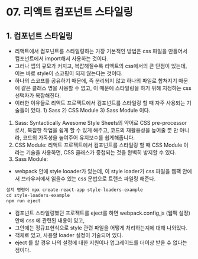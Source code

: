 # 07. 리액트 컴포넌트 스타일링



## 1. 컴포넌트 스타일링

- 리액트에서 컴포넌트를 스타일링하는 가장 기본적인 방법은 css 파일을 만들어서 컴포넌트에서 import해서 사용하는 것이다.
- 그러나 앱의 규모가 커지고, 복잡해질수록 리액트의 css에서의 큰 단점이 있는데, 이는 바로 style이 스코핑이 되지 않는다는 것이다.
- 하나의 스코프를 공유하기 때문에, 즉 분리되지 않고 하나의 파일로 합쳐지기 때문에 같은 클래스 명을 사용할 수 없고, 이 때문에 스타일링을 하기 위해 지정하는 css 선택자가 복잡해진다.
- 이러한 이유들로 리액트 프로젝트에서 컴포넌트를 스타일링 할 때 자주 사용되는 기술들이 있다. 1) Sass  2) CSS Module  3) Sass Module 이다.

1. Sass: Syntactically Awesome Style Sheets의 약어로 CSS pre-processor 로서, 복잡한 작업을 쉽게 할 수 있게 해주고, 코드의 재활용성을 높여줄 뿐 만 아니라, 코드의 가독성을 높여주어 유지보수를 쉽게해줍니다.
2. CSS Module: 리액트 프로젝트에서 컴포넌트를 스타일링 할 때 CSS Module 이라는 기술을 사용하면, CSS 클래스가 중첩되는 것을 완벽히 방지할 수 있다.
3. Sass Module:

- webpack 안에 style looader가 있는데,  이 style loader가 css 파일을 웹팩 안에서 브라우저에서 읽을수 있는 css 문법으로 트랜스 파일링 해준다.

```jsx
설치 명령어 npx create-react-app style-loaders-example
cd style-loaders-example
npm run eject
```

- 컴포넌트 스타일링했던 프로젝트를 eject를 하면 webpack.config,js (웹팩 설정)안에 css 에 관련된 내용이 있고,
- 그안에는 정규표현식으로 style 관련 파일을 어떻게 처리하는지에 대해 나와있다.
- 객체로 있고, 사용할 loader 설정이 기술되어 있다.
- eject 를 할 경우 나의 설정에 대한 지원이나 업그레이드를 더이상 받을 수 없다는 점이다.